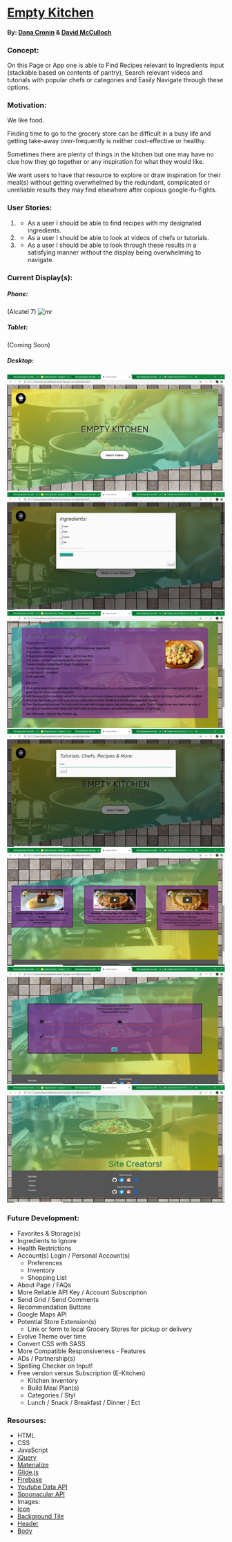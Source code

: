 # [Empty Kitchen](https://decronin.github.io/project-one-ddb/)
#### By: [Dana Cronin](https://decronin.herokuapp.com/) & [David McCulloch](https://dmcculloch-coder.github.io/portfolio/)

### Concept:
On this Page or App one is able to Find Recipes relevant to Ingredients input (stackable based on contents of pantry), Search relevant videos and tutorials with popular chefs or categories and Easily Navigate through these options.

### Motivation:
We like food. 

Finding time to go to the grocery store can be difficult in a busy life and getting take-away over-frequently is neither cost-effective or healthy.

Sometimes there are plenty of things in the kitchen but one may have no clue how they go together or any inspiration for what they would like.

We want users to have that resource to explore or draw inspiration for their meal(s) without getting overwhelmed by the redundant, complicated or unreliable results they may find elsewhere after copious google-fu-fights.

### User Stories:
1) * As a user I should be able to find recipes with my designated ingredients.
2) * As a user I should be able to look at videos of chefs or tutorials.
3) * As a user I should be able to look through these results in a satisfying manner without the display being	 overwhelming to navigate.


### Current Display(s):

##### Phone: 
(Alcatel 7)
![mr](./assets/external-files/mr-10-total.png)

##### Tablet:
(Coming Soon)

##### Desktop:
![top](./assets/external-files/home-top.jpg)
![modal-home](./assets/external-files/home-input.jpg)
![home-body](./assets/external-files/home-recipe.jpg)
![modal-vid](./assets/external-files/video-input.jpg)
![vid-body](./assets/external-files/video-body.jpg)
![contact](./assets/external-files/contact-body.jpg)
![footer](./assets/external-files/footer.jpg)

### Future Development:
* Favorites & Storage(s)
* Ingredients to Ignore
* Health Restrictions
* Account(s) Login / Personal Account(s)
  - Preferences 
  - Inventory
  - Shopping List
* About Page / FAQs
* More Reliable API Key / Account Subscription
* Send Grid / Send Comments
* Recommendation Buttons
* Google Maps API
* Potential Store Extension(s)
  - Link or form to local Grocery Stores for pickup or delivery
* Evolve Theme over time
* Convert CSS with SASS
* More Compatible Responsiveness - Features
* ADs / Partnership(s)
* Spelling Checker on Input!
* Free version versus Subscription (E-Kitchen)
  - Kitchen Inventory 
  - Build Meal Plan(s)
  - Categories / Styl
  - Lunch / Snack / Breakfast / Dinner / Ect

### Resourses:
* HTML
* CSS
* JavaScript
* [jQuery](https://api.jquery.com/)
* [Materialize](https://materializecss.com/)
* [Glide.js](https://glidejs.com/)
* [Firebase](https://firebase.google.com/)
* [Youtube Data API](https://developers.google.com/youtube/v3)
* [Spoonacular API](https://spoonacular.com/)
* Images:
 * [Icon](https://www.pinclipart.com/pindetail/biRwJw_cook-freeze-cool-main-dishes-easy-fun-comfort/)
 * [Background Tile](https://www.pinterest.com/pin/571605377680749375/?autologin=true)
 * [Header](https://www.sciencenewsforstudents.org/article/studies-show-how-homes-can-pollute-indoor-air)
 * [Body](https://www.nbcnews.com/better/lifestyle/become-better-cook-avoiding-these-12-common-mistakes-ncna1064211)
